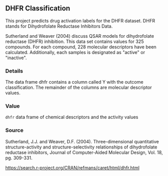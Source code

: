 ## DHFR Classification  

This project predicts drug activation labels for the DHFR dataset. DHFR stands for Dihydrofolate Reductase Inhibitors Data.

Sutherland and Weaver (2004) discuss QSAR models for dihydrofolate reductase (DHFR) inhibition. This data set contains values for 325 compounds. For each compound, 228 molecular descriptors have been calculated. Additionally, each samples is designated as "active" or "inactive". 

### Details

The data frame dhfr contains a column called Y with the outcome classification. The remainder of the columns are molecular descriptor values. 

### Value

`dhfr` data frame of chemical descriptors and the activity values

### Source

Sutherland, J.J. and Weaver, D.F. (2004). Three-dimensional quantitative structure-activity and structure-selectivity relationships of dihydrofolate reductase inhibitors, Journal of Computer-Aided Molecular Design, Vol. 18, pg. 309-331. 

https://search.r-project.org/CRAN/refmans/caret/html/dhfr.html
